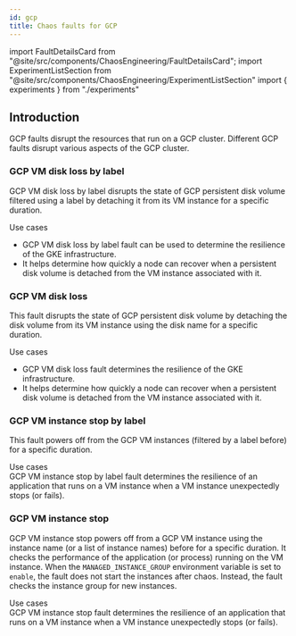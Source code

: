 ```yaml
---
id: gcp
title: Chaos faults for GCP
---
```


<!-- Import statement for Custom Components -->

import FaultDetailsCard from "@site/src/components/ChaosEngineering/FaultDetailsCard";
import ExperimentListSection from "@site/src/components/ChaosEngineering/ExperimentListSection"
import { experiments } from "./experiments"

<!-- Heading Description -->

## Introduction

GCP faults disrupt the resources that run on a GCP cluster. Different GCP faults disrupt various aspects of the GCP cluster.


<ExperimentListSection experiments={experiments} />


<FaultDetailsCard category="gcp">

### GCP VM disk loss by label

GCP VM disk loss by label disrupts the state of GCP persistent disk volume filtered using a label by detaching it from its VM instance for a specific duration.

<accordion color="green">
    <summary>Use cases</summary>

- GCP VM disk loss by label fault can be used to determine the resilience of the GKE infrastructure. 
- It helps determine how quickly a node can recover when a persistent disk volume is detached from the VM instance associated with it.

</accordion>

</FaultDetailsCard>


<FaultDetailsCard category="gcp">

### GCP VM disk loss

This fault disrupts the state of GCP persistent disk volume by detaching the disk volume from its VM instance using the disk name for a specific duration.

<accordion color="green">
    <summary>Use cases</summary>

- GCP VM disk loss fault determines the resilience of the GKE infrastructure. 
- It helps determine how quickly a node can recover when a persistent disk volume is detached from the VM instance associated with it.

</accordion>


</FaultDetailsCard>


<FaultDetailsCard category="gcp">

### GCP VM instance stop by label

This fault powers off from the GCP VM instances (filtered by a label before) for a specific duration.

<accordion color="green">
    <summary>Use cases</summary>
GCP VM instance stop by label fault determines the resilience of an application that runs on a VM instance when a VM instance unexpectedly stops (or fails).
</accordion>

</FaultDetailsCard>

<FaultDetailsCard category="gcp">

### GCP VM instance stop

GCP VM instance stop powers off from a GCP VM instance using the instance name (or a list of instance names) before for a specific duration. It checks the performance of the application (or process) running on the VM instance. When the `MANAGED_INSTANCE_GROUP` environment variable is set to `enable`, the fault does not start the instances after chaos. Instead, the fault checks the instance group for new instances.

<accordion color="green">
    <summary>Use cases</summary>
GCP VM instance stop fault determines the resilience of an application that runs on a VM instance when a VM instance unexpectedly stops (or fails).
</accordion>


</FaultDetailsCard>
